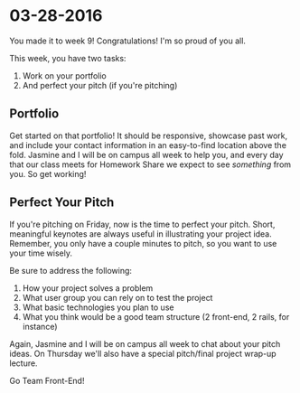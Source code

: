# 03-28-2016

You made it to week 9! Congratulations! I'm so proud of you all.

This week, you have two tasks:

1. Work on your portfolio
2. And perfect your pitch (if you're pitching)

## Portfolio

Get started on that portfolio! It should be responsive, showcase past work, and include your contact information in an easy-to-find location above the fold. Jasmine and I will be on campus all week to help you, and every day that our class meets for Homework Share we expect to see _something_ from you. So get working!

## Perfect Your Pitch

If you're pitching on Friday, now is the time to perfect your pitch. Short, meaningful keynotes are always useful in illustrating your project idea. Remember, you only have a couple minutes to pitch, so you want to use your time wisely.

Be sure to address the following:
1. How your project solves a problem
1. What user group you can rely on to test the project
1. What basic technologies you plan to use
1. What you think would be a good team structure (2 front-end, 2 rails, for instance)

Again, Jasmine and I will be on campus all week to chat about your pitch ideas. On Thursday we'll also have a special pitch/final project wrap-up lecture.

Go Team Front-End!
